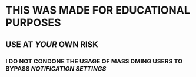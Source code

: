 # THIS WAS MADE FOR EDUCATIONAL PURPOSES
## USE AT *YOUR* OWN RISK
### I DO NOT CONDONE THE USAGE OF MASS DMING USERS TO BYPASS *NOTIFICATION SETTINGS*